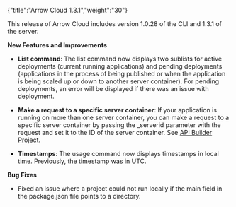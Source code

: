 {"title":"Arrow Cloud 1.3.1","weight":"30"} 

This release of Arrow Cloud includes version 1.0.28 of the CLI and 1.3.1 of the server.

**New Features and Improvements**

*   **List command**: The list command now displays two sublists for active deployments (current running applications) and pending deployments (applications in the process of being published or when the application is being scaled up or down to another server container). For pending deployments, an error will be displayed if there was an issue with deployment.
    
*   **Make a request to a specific server container**: If your application is running on more than one server container, you can make a request to a specific server container by passing the \_serverid parameter with the request and set it to the ID of the server container. See [API Builder Project](/docs/appc/Axway_API_Builder/API_Builder/API_Builder_Developer_Guide/API_Builder_Project/).
    
*   **Timestamps**: The usage command now displays timestamps in local time. Previously, the timestamp was in UTC.
    

**Bug Fixes**

*   Fixed an issue where a project could not run locally if the main field in the package.json file points to a directory.